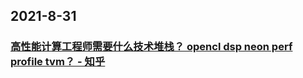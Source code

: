
## 2021-8-31

### [高性能计算工程师需要什么技术堆栈？ opencl dsp neon perf profile tvm？ - 知乎](https://www.zhihu.com/question/481648758/answer/2081576368?utm_medium=social&utm_oi=49336847171584&utm_source=com.instapaper.android)
